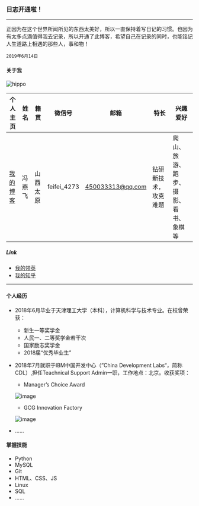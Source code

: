 ### 日志开通啦！
---
正因为在这个世界所闻所见的东西太美好，所以一直保持着写日记的习惯。也因为有太多点滴值得我去记录，所以开通了此博客，希望自己在记录的同时，也能铭记人生道路上相遇的那些人，事和物！
```
2019年6月14日
```
#### 关于我

![hippo](http://ww4.sinaimg.cn/large/006tNc79ly1g48rg8dthfj30u01454qp.jpg)

| 个人主页 | 姓名 | 籍贯 | 微信号 | 邮箱 | 特长 | 兴趣爱好 | 
| ------------- | ------------ |------------ |------------ |------------ |------------ |------------ |
| <a href="https://hippo00.github.io/vueblog/" target="_blank">我的博客</a>  | 冯燕飞 | 山西太原 |feifei_4273|450033313@qq.com | 钻研新技术，攻克难题 | 爬山、旅游、跑步、摄影、看书、象棋等 |

##### Link
* [我的领英](https://www.linkedin.com/in/feng-yan-fei-829486169?trk=profile_share_wechat&from=singlemessage&isappinstalled=0)
* [我的知乎](http://www.zhihu.com/people/feng-yan-fei-24)
_________
#### 个人经历

+ 2018年6月毕业于天津理工大学（本科），计算机科学与技术专业。在校曾荣获：
   * 新生一等奖学金
   * 人民一、二等奖学金若干次
   * 国家励志奖学金
   * 2018届“优秀毕业生”
+ 2018年7月就职于IBM中国开发中心（”China Development Labs“，简称CDL）,担任Teachnical Support Admin一职，工作地点：北京。收获奖项：
  * Manager’s Choice Award
  
  ![image](http://ww2.sinaimg.cn/large/006tNc79ly1g5os047lwuj30oe132dnh.jpg)
  
  * GCG Innovation Factory
  
  ![image](http://ww3.sinaimg.cn/large/006tNc79ly1g5os9pt4v3j31400u01ky.jpg)
  
+ ......

#### 掌握技能

+ Python
+ MySQL
+ Git
+ HTML、CSS、JS
+ Linux
+ SQL
+ ......
